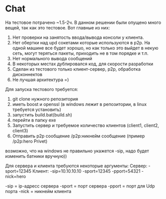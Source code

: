 # Chat

На тестовое потрачено ~1.5-2ч.
В данном решении были опущено много вещей, так как это тестовое.
Вот главные из них:
1) Нет проверки на занятость ввода/вывода консоли у клиента.
2) Нет обертки над upd сокетами которые используются в p2p. На одной машине все будет хорошо, но как только это выйдет в некую сеть, могут теряться пакеты, приходить не в том порядке и т.п.
3) Нет нормального вывода сообщений
4) В некоторых местах дублировался код, для скорости разработки
5) Сделан из тестового только клиент-сервер, p2p, обработка дисконнектов
6) Не лучшая архитектура =)

Для запуска тестового требуется:
1) git clone нужного репозитория
2) иметь boost и openssl (в windows лежит в репозитории, в linux требуется установить)
3) запустить build.bat(build.sh)
4) перейти в папку exe
5) Запустить сервер и требуемое количество клиентов (client1, client2, client3)
6) Отправить p2p сообщение /p2p:никнейм сообщение (пример /p2p:hero Privet)

возможно, что на windows не правильно укажется -sip, надо будет изменить батники вручную))

Для сервера и клиента требуются некоторые аргументы:
Сервер: -sport=12345
Клиент: -sip=10.10.10.10 -sport=12345 -pport=54321 -nick=hero

-sip = ip-адресс сервера
-sport = порт сервера
-pport = порт для Udp порта
-nick = никнейм клиента